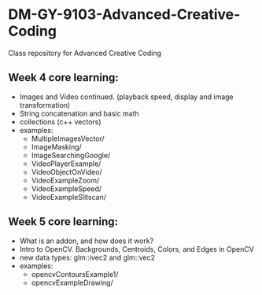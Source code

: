 # DM-GY-9103-Advanced-Creative-Coding
Class repository for Advanced Creative Coding

## Week 4 core learning:
- Images and Video continued. (playback speed, display and image transformation)
- String concatenation and basic math
- collections (c++ vectors)
- examples:
	- MultipleImagesVector/
	- ImageMasking/
	- ImageSearchingGoogle/
	- VideoPlayerExample/
	- VideoObjectOnVideo/
	- VideoExampleZoom/
	- VideoExampleSpeed/
	- VideoExampleSlitscan/

## Week 5 core learning:
- What is an addon, and how does it work?
- Intro to OpenCV. Backgrounds, Centroids, Colors, and Edges in OpenCV
- new data types: glm::ivec2 and glm::vec2
- examples:
	- opencvContoursExample1/
	- opencvExampleDrawing/
